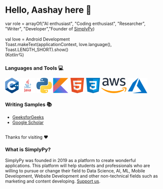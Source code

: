 <h1> Hello, Aashay here 👋 </h1>

var role = arrayOf("AI enthusiast", "Coding enthusiast", "Researcher", "Writer", "Developer","Founder of <a href="">SimplyPy</a>)
<br><br>
val love = Android Development
<br>
Toast.makeText(applicationContext, love.language(), Toast.LENGTH_SHORT).show()
<br>
(Kotlin💘)



<h3> Languages and Tools 💻 </h3>
<div orientation="horizontal">
  <img src="assets/cpp.png" height=50>
  <img src="assets/java.png" height=50>
  <img src="assets/python.png" height=50>
  <img src="assets/kotlin.png" height=50>
  <img src="assets/html.png" height=50>
  <img src="assets/css.png" height=50>
  <img src="assets/aws.png" height=50>
  <img src="assets/azure.svg" height=50>
</div>

<h3> Writing Samples 📚</h3>
<ul>
  <li><a href="https://auth.geeksforgeeks.org/user/aashaypawar/articles">GeeksforGeeks</a></li>
  <li><a href="https://scholar.google.com/citations?user=9UwnRSgAAAAJ&hl=en">Google Scholar</a></li>
</ul>
  
<br>
Thanks for visiting ❤️

<br>
<h3> What is SimplyPy?</h3>
SimplyPy was founded in 2019 as a platform to create wonderful applications. This platform will help students and professionals who are willing to pursue or change their field to Data Science, AI, ML, Mobile Development, Website Development and other non-technical fields such as marketing and content developing. <a href="">Support us</a>.

